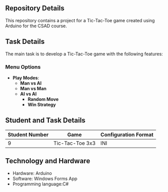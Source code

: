 ## Repository Details
This repository contains a project for a Tic-Tac-Toe game created using Arduino for the CSAD course.

## Task Details
The main task is to develop a Tic-Tac-Toe game with the following features:

### Menu Options
- **Play Modes**:
  - **Man vs AI**
  - **Man vs Man**
  - **AI vs AI**
    - **Random Move**
    - **Win Strategy**
## Student and Task Details

| **Student Number** | **Game**            | **Configuration Format** |
|---------------------|---------------------|--------------------------|
| 9                   | Tic-Tac-Toe 3x3     | INI                      |

## Technology and Hardware
- Hardware: Arduino
- Software: Windows Forms App
- Programming language:C#
